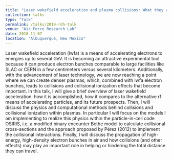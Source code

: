 ```yaml
---
title: "Laser wakefield acceleration and plasma collisions: What they are, how the two relate, and methods of simulation"
collection: talks
type: "Talk"
permalink: /talks/2019-rdh-talk
venue: "Air Force Research Lab"
date: 2018-11-07
location: "Albuquerque, New Mexico"
---
```


Laser wakefield acceleration (lwfa) is a means of accelerating electrons to energies up to several GeV. It is becoming an attractive experimental tool because it can produce electron bunches comparable to large facilities like SLAC or CERN in a few centimeters versus several kilometers. Additionally, with the advancement of laser technology, we are now reaching a point where we can create denser plasmas, which, combined with lwfa electron bunches, leads to collisions and collisional ionization effects that become important. In this talk, I will give a brief overview of laser wakefield acceleration: how it is accomplished, how it compares to the alternative rf means of accelerating particles, and its future prospects. Then, I will discuss the physics and computational methods behind collisions and collisional ionization within plasmas. In particular I will focus on the models I am implementing to realize this physics within the particle-in-cell code OSIRIS, i.e. a modified binary encounter Bethe model to calculate collisional cross-sections and the approach proposed by Pérez (2012) to implement the collisional interactions. Finally, I will discuss the propagation of high-energy, high-density electron bunches in air and how collisions (and other effects) may play an important role in helping or hindering the total distance they can travel.
